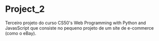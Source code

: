 # Project_2
Terceiro projeto do curso CS50's Web Programming with Python and JavasScript que consiste no pequeno projeto de um site de e-commerce (como o eBay).

